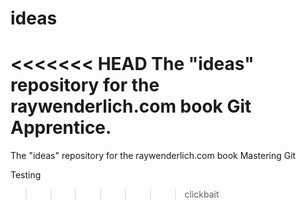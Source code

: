 # ideas
<<<<<<< HEAD
The "ideas" repository for the raywenderlich.com book Git Apprentice.
=======
The "ideas" repository for the raywenderlich.com book Mastering Git

Testing	
>>>>>>> clickbait
